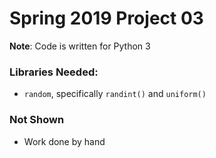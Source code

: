 # Spring 2019 Project 03

**Note**: Code is written for Python 3

### Libraries Needed:
- `random`, specifically `randint()` and `uniform()`

### Not Shown
- Work done by hand